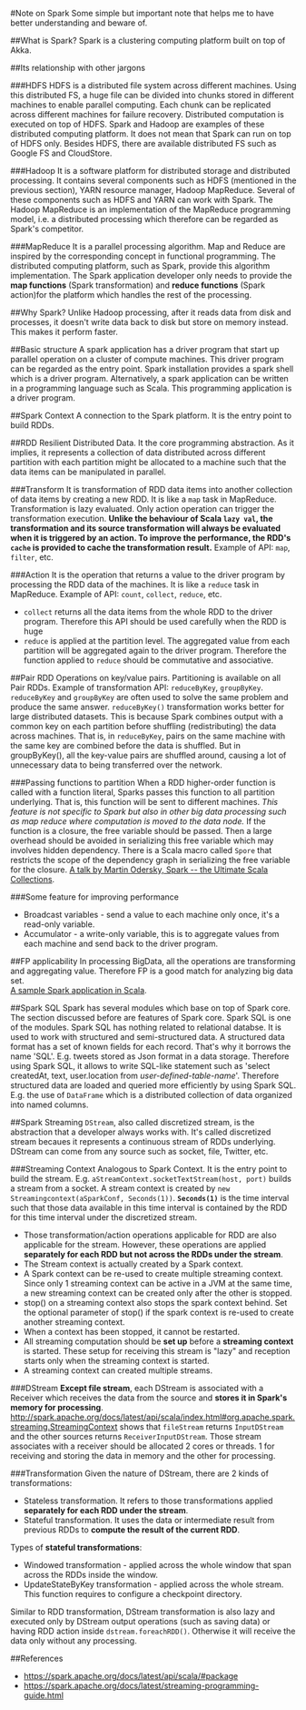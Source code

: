 #Note on Spark
Some simple but important note that helps me to have better understanding and beware of.

##What is Spark?
Spark is a clustering computing platform built on top of Akka.

##Its relationship with other jargons

###HDFS
HDFS is a distributed file system across different machines.  Using this distributed FS,  a huge file can be divided into chunks stored in different machines to enable parallel computing.  Each chunk can be replicated across different machines for failure recovery.  Distributed computation is executed on top of HDFS.  Spark and Hadoop are examples of these distributed computing platform.  It does not mean that Spark can run on top of HDFS only.  Besides HDFS, there are available distributed FS such as Google FS and CloudStore.

###Hadoop
It is a software platform for distributed storage and distributed processing.  It contains several components such as HDFS (mentioned in the previous section), YARN resource manager, Hadoop MapReduce.  Several of these components such as HDFS and YARN can work with Spark.  The Hadoop MapReduce is an implementation of the MapReduce programming model, i.e. a distributed processing which therefore can be regarded as Spark's competitor.

###MapReduce
It is a parallel processing algorithm.  Map and Reduce are inspired by the corresponding concept in functional programming.  The distributed computing platform, such as Spark, provide this algorithm implementation.  The Spark application developer only needs to provide the **map functions** (Spark transformation) and **reduce functions** (Spark action)for the platform which handles the rest of the processing.

##Why Spark?
Unlike Hadoop processing, after it reads data from disk and processes, it doesn't write data back to disk but store on memory instead.  This makes it perform faster.

##Basic structure
A spark application has a driver program that start up parallel operation on a cluster of compute machines.  This driver program can be regarded as the entry point.
Spark installation provides a spark shell which is a driver program.  Alternatively, a spark application can be written in a programming language such as Scala.  This programming application is a driver program.

##Spark Context
A connection to the Spark platform.  It is the entry point to build RDDs.

##RDD
Resilient Distributed Data.  It the core programming abstraction.  As it implies, it represents a collection of data distributed across different partition with each partition might be allocated to a machine such that the data items can be manipulated in parallel.

###Transform
It is transformation of RDD data items into another collection of data items by creating a new RDD.  It is like a ```map``` task in MapReduce.  Transformation is lazy evaluated.  Only action operation can trigger the transformation execution.  **Unlike the behaviour of Scala ```lazy val```, the transformation and its source transformation will always be evaluated when it is triggered by an action.  To improve the performance, the RDD's ```cache``` is provided to cache the transformation result.**
Example of API: ```map```, ```filter```, etc.

###Action
It is the operation that returns a value to the driver program by processing the RDD data of the machines.  It is like a ```reduce``` task in MapReduce.
Example of API: ```count```, ```collect```, ```reduce```, etc.
* ```collect``` returns all the data items from the whole RDD to the driver program.  Therefore this API should be used carefully when the RDD is huge
* ```reduce``` is applied at the partition level.  The aggregated value from each partition will be aggregated again to the driver program.  Therefore the function applied to ```reduce``` should be commutative and associative.

##Pair RDD
Operations on key/value pairs.  Partitioning is available on all Pair RDDs.
Example of transformation API: ```reduceByKey```, ```groupByKey```.
```reduceByKey``` and ```groupByKey``` are often used to solve the same problem and produce the same answer.  ```reduceByKey()``` transformation works better for large distributed datasets.  This is because Spark combines output with a common key on each partition before shuffling (redistributing) the data across machines.
That is, in ```reduceByKey```, pairs on the same machine with the same key are combined before the data is shuffled.
But in groupByKey(), all the key-value pairs are shuffled around, causing a lot of unnecessary data to being transferred over the network.

###Passing functions to partition
When a RDD higher-order function is called with a function literal, Sparks passes this function to all partition underlying.  That is, this function will be sent to different machines.  *This feature is not specific to Spark but also in other big data processing such as map reduce where computation is moved to the data node.*  If the function is a closure, the free variable should be passed.  Then a large overhead should be avoided in serializing this free variable which may involves hidden dependency.  There is a Scala macro called ```Spore``` that restricts the scope of the dependency graph in serializing the free variable for the closure.  [A talk by Martin Odersky, Spark -- the Ultimate Scala Collections](https://www.youtube.com/watch?v=NW5h8d_ZyOs).

###Some feature for improving performance
* Broadcast variables - send a value to each machine only once, it's a read-only variable.
* Accumulator - a write-only variable, this is to aggregate values from each machine and send back to the driver program.

##FP applicability
In processing BigData, all the operations are transforming and aggregating value.  Therefore FP is a good match for analyzing big data set.  
[A sample Spark application in Scala](https://github.com/jinilover/sparkPrototype).

##Spark SQL
Spark has several modules which base on top of Spark core.  The section discussed before are features of Spark core.  Spark SQL is one of the modules.  Spark SQL has nothing related to relational databse.  It is used to work with structured and semi-structured data.  A structured data format has a set of known fields for each record.  That's why it borrows the name 'SQL'.  E.g. tweets stored as Json format in a data storage.  Therefore using Spark SQL, it allows to write SQL-like statement such as 'select createdAt, text, user.location from *user-defined-table-name*'.  Therefore structured data are loaded and queried more efficiently by using Spark SQL.  E.g. the use of ```DataFrame``` which is a distributed collection of data organized into named columns.

##Spark Streaming
```DStream```, also called discretized stream, is the abstraction that a developer always works with.  It's called discretized stream becaues it represents a continuous stream of RDDs underlying.  DStream can come from any source such as socket, file, Twitter, etc.  

###Streaming Context
Analogous to Spark Context.  It is the entry point to build the stream.  E.g. ```aStreamContext.socketTextStream(host, port)``` builds a stream from a socket.
A stream context is created by ```new Streamingcontext(aSparkConf, Seconds(1))```.  **```Seconds(1)```** is the time interval such that those data available in this time interval is contained by the RDD for this time interval under the discretized stream.
* Those transformation/action operations applicable for RDD are also applicable for the stream.  However, these operations are applied **separately for each RDD but not across the RDDs under the stream**.
* The Stream context is actually created by a Spark context.
* A Spark context can be re-used to create multiple streaming context.  Since only 1 streaming context can be active in a JVM at the same time, a new streaming context can be created only after the other is stopped.
* stop() on a streaming context also stops the spark context behind.  Set the optional parameter of stop() if the spark context is re-used to create another streaming context.
* When a context has been stopped, it cannot be restarted.
* All streaming computation should be **set up** before a **streaming context** is started.  These setup for receiving this stream is "lazy" and reception starts only when the streaming context is started.
* A streaming context can created multiple streams.

###DStream
**Except file stream**, each DStream is associated with a Receiver which receives the data from the source and **stores it in Spark's memory for processing**.  http://spark.apache.org/docs/latest/api/scala/index.html#org.apache.spark.streaming.StreamingContext shows that ```fileStream``` returns ```InputDStream``` and the other sources returns ```ReceiverInputDStream```.  Those stream associates with a receiver should be allocated 2 cores or threads.  1 for receiving and storing the data in memory and the other for processing.

###Transformation
Given the nature of DStream, there are 2 kinds of transformations:
* Stateless transformation.  It refers to those transformations applied **separately for each RDD under the stream**.
* Stateful transformation.  It uses the data or intermediate result from previous RDDs to **compute the result of the current RDD**.

Types of **stateful transformations**:
* Windowed transformation - applied across the whole window that span across the RDDs inside the window.
* UpdateStateByKey transformation - applied across the whole stream.  This function requires to configure a checkpoint directory.

Similar to RDD transformation, DStream transformation is also lazy and executed only by DStream output operations (such as saving data) or having RDD action inside ```dstream.foreachRDD()```.  Otherwise it will receive the data only without any processing.

##References
* https://spark.apache.org/docs/latest/api/scala/#package
* https://spark.apache.org/docs/latest/streaming-programming-guide.html